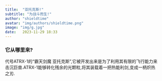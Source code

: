 ```yaml
---
title:  "亚托克斯!"
subtitle: "为战斗而生!"
author: "shieldtime"
avatar: "img/authors/shieldtime.png"
image: "img/g.jpg"
date:   2023-11-29 18:33
---
```


### 它从哪里来?
代号ATRX-1的“霸天剑魔 亚托克斯”,它被开发出来是为了利用其有限的飞行能力来击沉巨兽.ATRX-1能够转化残余的光颗粒,将其装载着一把热能利剑,变成一柄炽热之刃.